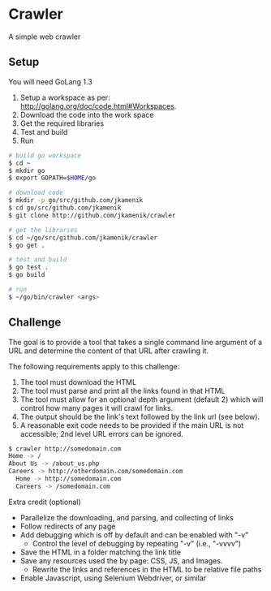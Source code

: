 # Crawler

A simple web crawler

## Setup

You will need GoLang 1.3

1. Setup a workspace as per: http://golang.org/doc/code.html#Workspaces.
1. Download the code into the work space
1. Get the required libraries
1. Test and build
1. Run

```bash
# build go workspace
$ cd ~
$ mkdir go
$ export GOPATH=$HOME/go

# download code
$ mkdir -p go/src/github.com/jkamenik
$ cd go/src/github.com/jkamenik
$ git clone http://github.com/jkamenik/crawler

# get the libraries
$ cd ~/go/src/github.com/jkamenik/crawler
$ go get .

# test and build
$ go test .
$ go build

# run
$ ~/go/bin/crawler <args>
```

## Challenge

The goal is to provide a tool that takes a single command line argument of a URL and determine the content of that URL after crawling it.

The following requirements apply to this challenge:

1. The tool must download the HTML
1. The tool must parse and print all the links found in that HTML
1. The tool must allow for an optional depth argument (default 2) which will control how many pages it will crawl for links.
1. The output should be the link's text followed by the link url (see below).
1. A reasonable exit code needs to be provided if the main URL is not accessible; 2nd level URL errors can be ignored.

```bash
$ crawler http://somedomain.com
Home -> /
About Us -> /about_us.php
Careers -> http://otherdomain.com/somedomain.com
  Home -> http://somedomain.com
  Careers -> /somedomain.com
```

Extra credit (optional)
* Parallelize the downloading, and parsing, and collecting of links
* Follow redirects of any page
* Add debugging which is off by default and can be enabled with "-v"
  * Control the level of debugging by repeating "-v" (i.e., "-vvvv")
* Save the HTML in a folder matching the link title
* Save any resources used the by page: CSS, JS, and Images.
  * Rewrite the links and references in the HTML to be relative file paths
* Enable Javascript, using Selenium Webdriver, or similar
